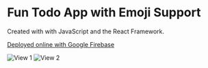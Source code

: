 # Fun Todo App with Emoji Support

Created with with JavaScript and the React Framework.

[Deployed online with Google Firebase](https://simp-2f8d9.web.app)

![View 1](/client/public/screenshot.png "View 1")
![View 2](/client/public/screenshot.png "View 2")
